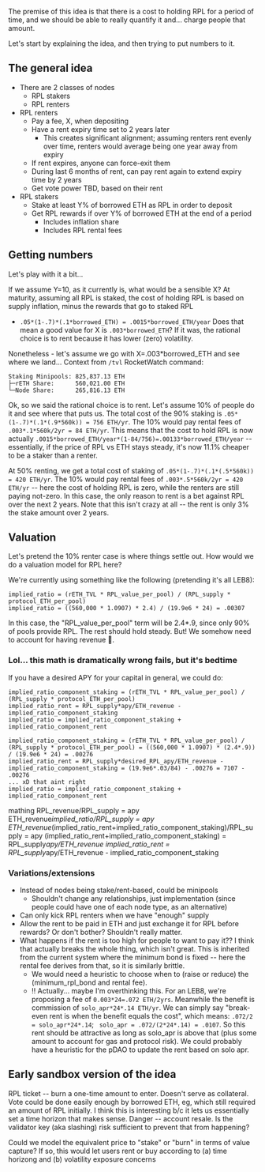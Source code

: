 


The premise of this idea is that there is a cost to holding RPL for a period of time, and we should be able to really quantify it and... charge people that amount.

Let's start by explaining the idea, and then trying to put numbers to it.

## The general idea
- There are 2 classes of nodes
  - RPL stakers
  - RPL renters
- RPL renters
  - Pay a fee, X, when depositing
  - Have a rent expiry time set to 2 years later
    - This creates significant alignment; assuming renters rent evenly over time, renters would average being one year away from expiry 
  - If rent expires, anyone can force-exit them
  - During last 6 months of rent, can pay rent again to extend expiry time by 2 years
  - Get vote power TBD, based on their rent
- RPL stakers
  - Stake at least Y% of borrowed ETH as RPL in order to deposit
  - Get RPL rewards if over Y% of borrowed ETH at the end of a period
    - Includes inflation share
    - Includes RPL rental fees

## Getting numbers
Let's play with it a bit...

If we assume Y=10, as it currently is, what would be a sensible X?
At maturity, assuming all RPL is staked, the cost of holding RPL is based on supply inflation, minus the rewards that go to staked RPL
- `.05*(1-.7)*(.1*borrowed_ETH) = .0015*borrowed_ETH/year`
Does that mean a good value for X is `.003*borrowed_ETH`?
If it was, the rational choice is to rent because it has lower (zero) volatility.

Nonetheless - let's assume we go with X=.003*borrowed_ETH and see where we land...
Context from `/tvl` RocketWatch command:
```
Staking Minipools: 825,837.13 ETH
├─rETH Share:      560,021.00 ETH
└─Node Share:      265,816.13 ETH
```
Ok, so we said the rational choice is to rent. Let's assume 10% of people do it and see where that puts us. The total cost of the 90% staking is `.05*(1-.7)*(.1*(.9*560k)) = 756 ETH/yr`. The 10% would pay rental fees of `.003*.1*560k/2yr = 84 ETH/yr`. This means that the cost to hold RPL is now actually `.0015*borrowed_ETH/year*(1-84/756)=.00133*borrowed_ETH/year` -- essentially, if the price of RPL vs ETH stays steady, it's now 11.1% cheaper to be a staker than a renter. 

At 50% renting, we get a total cost of staking of `.05*(1-.7)*(.1*(.5*560k)) = 420 ETH/yr`. The 10% would pay rental fees of `.003*.5*560k/2yr = 420 ETH/yr` -- here the cost of holding RPL is zero, while the renters are still paying not-zero. In this case, the only reason to rent is a bet against RPL over the next 2 years. Note that this isn't crazy at all -- the rent is only 3% the stake amount over 2 years.

## Valuation
Let's pretend the 10% renter case is where things settle out. How would we do a valuation model for RPL here?

We're currently using something like the following (pretending it's all LEB8):
```
implied_ratio = (rETH_TVL * RPL_value_per_pool) / (RPL_supply * protocol_ETH_per_pool)
implied_ratio = ((560,000 * 1.0907) * 2.4) / (19.9e6 * 24) = .00307
```
In this case, the "RPL_value_per_pool" term will be 2.4*.9, since only 90% of pools provide RPL. The rest should hold steady.
But! We somehow need to account for having revenue :thinking:.


### Lol... this math is dramatically wrong fails, but it's bedtime
If you have a desired APY for your capital in general, we could do: 
```
implied_ratio_component_staking = (rETH_TVL * RPL_value_per_pool) / (RPL_supply * protocol_ETH_per_pool)
implied_ratio_rent = RPL_supply*apy/ETH_revenue - implied_ratio_component_staking
implied_ratio = implied_ratio_component_staking + implied_ratio_component_rent
```

```
implied_ratio_component_staking = (rETH_TVL * RPL_value_per_pool) / (RPL_supply * protocol_ETH_per_pool) = ((560,000 * 1.0907) * (2.4*.9)) / (19.9e6 * 24) = .00276
implied_ratio_rent = RPL_supply*desired_RPL_apy/ETH_revenue - implied_ratio_component_staking = (19.9e6*.03/84) - .00276 = 7107 - .00276
... xD that aint right
implied_ratio = implied_ratio_component_staking + implied_ratio_component_rent
```

mathing
RPL_revenue/RPL_supply = apy
ETH_revenue*implied_ratio/RPL_supply = apy
ETH_revenue*(implied_ratio_rent+implied_ratio_component_staking)/RPL_supply = apy
(implied_ratio_rent+implied_ratio_component_staking) = RPL_supply*apy/ETH_revenue
implied_ratio_rent = RPL_supply*apy/ETH_revenue - implied_ratio_component_staking


### Variations/extensions
- Instead of nodes being stake/rent-based, could be minipools
  - Shouldn't change any relationships, just implementation (since people could have one of each node type, as an alternative)
- Can only kick RPL renters when we have "enough" supply
- Allow the rent to be paid in ETH and just exchange it for RPL before rewards? Or don't bother? Shouldn't really matter.
- What happens if the rent is too high for people to want to pay it?? I think that actually breaks the whole thing, which isn't great. This is inherited from the current system where the minimum bond is fixed -- here the rental fee derives from that, so it is similarly brittle.
  - We would need a heuristic to choose when to (raise or reduce) the (minimum_rpl_bond and rental fee).
  - !! Actually... maybe I'm overthinking this. For an LEB8, we're proposing a fee of `0.003*24=.072 ETH/2yrs`. Meanwhile the benefit is commission of `solo_apr*24*.14 ETH/yr`. We can simply say "break-even rent is when the benefit equals the cost", which means: `.072/2 = solo_apr*24*.14`; ` solo_apr = .072/(2*24*.14) = .0107`. So this rent should be attractive as long as solo_apr is above that (plus some amount to account for gas and protocol risk). We could probably have a heuristic for the pDAO to update the rent based on solo apr.

## Early sandbox version of the idea
RPL ticket -- burn a one-time amount to enter. Doesn't serve as collateral.
Vote could be done easily enough by borrowed ETH, eg, which still required an amount of RPL initially.
I think this is interesting b/c it lets us essentially set a time horizon that makes sense.
Danger -- account resale. Is the validator key (aka slashing) risk sufficient to prevent that from happening?

Could we model the equivalent price to "stake" or "burn" in terms of value capture?
If so, this would let users rent or buy according to (a) time horizong and (b) volatility exposure concerns